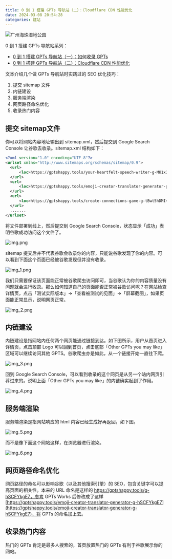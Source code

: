 ```yaml
---
title: 0 到 1 搭建 GPTs 导航站（二）：Cloudflare CDN 性能优化
date: 2024-03-08 20:54:28
categories: 建站
---
```


![广州海珠湿地公园](/images/build-gpts-website-03-seo-optimization/cover.jpg)

0 到 1 搭建 GPTs 导航站系列：
- [0 到 1 搭建 GPTs 导航站（一）：如何收录 GPTs](https://luobogor.gitee.io/2024/03/06/build-gpts-website-03-seo-optimization/)
- [0 到 1 搭建 GPTs 导航站（二）：Cloudflare CDN 性能优化](https://luobogor.gitee.io/2024/03/07/build-gpts-website-02-cloudfare-cdn/)

文本介绍几个做 GPTs 导航站时实践过的 SEO 优化技巧：
1. 提交 sitemap 文件
2. 内链建设
3. 服务端渲染
4. 网页路径命名优化
5. 收录热门内容

## 提交 sitemap文件
你可以将网站内容地址输出到 sitemap.xml，然后提交到 Google Search Console 让谷歌去收录。sitemap.xml 结构如下：

```xml
<?xml version="1.0" encoding="UTF-8"?>
<urlset xmlns="http://www.sitemaps.org/schemas/sitemap/0.9">
  <url>
      <loc>https://gptshappy.tools/your-heartfelt-speech-writer-g-MK1x3Mw7n</loc>
  </url>
  <url>
      <loc>https://gptshappy.tools/emoji-creator-translator-generator-g-hSCFYkgE7</loc>
  </url>
  <url>
      <loc>https://gptshappy.tools/create-connections-game-g-tBwt5hDMI</loc>
  </url>
  .......
</urlset>  
```

将文件部署到线上，然后提交到 Google Search Console，状态显示「成功」表明谷歌成功访问这个文件了。

![img.png](/images/build-gpts-website-03-seo-optimization/img.png)

sitemap 提交后并不代表谷歌会收录你的内容，只能说谷歌发现了你的内容。可以看到下面这个页面已经被谷歌发现但并没有收录。

![img_1.png](/images/build-gpts-website-03-seo-optimization/img_1.png)

我们只需要保证该页面能正常被谷歌爬虫访问即可，当谷歌认为你的内容质量没有问题就会进行收录。那么如何知道自己的页面能否正常被谷歌访问呢？在网站检查详情页，点击「测试实际版本」->「查看被测试的见面」->「屏幕截图」，如果页面能正常显示，说明网页正常。

![img_2.png](/images/build-gpts-website-03-seo-optimization/img_2.png)

## 内链建设
内链建设是指网站内任何两个网页能通过链接到达。如下图所示，用户从首页进入详情页，点击顶部 Logo 可以回到首页，点击底部「Other GPTs you may like」区域可以继续访问其他 GPTS。谷歌爬虫亦是如此，从一个链接开始一直往下爬。

![img_3.png](/images/build-gpts-website-03-seo-optimization/img_3.png)

回到 Google Search Console，可以看到收录的这个网页是从另一个站内网页引荐过来的。说明上面「Other GPTs you may like」的内链确实起到了作用。

![img_4.png](/images/build-gpts-website-03-seo-optimization/img_4.png)

## 服务端渲染
服务端渲染是指网站响应的 html 内容已经生成好再返回，如下图。

![img_5.png](/images/build-gpts-website-03-seo-optimization/img_5.png)

而不是像下面这个网站这样，在浏览器进行渲染。

![img_6.png](/images/build-gpts-website-03-seo-optimization/img_6.png)

## 网页路径命名优化
网页路径的命名可以影响谷歌（以及其他搜索引擎）的 SEO，包含关键字可以提高页面的相关性。本来的 URL 命名是这样的 https://gptshappy.tools/g-hSCFYkgE7，参考 GPTs Works 后修改成了这样
[https://gptshappy.tools/emoji-creator-translator-generator-g-hSCFYkgE7](https://gptshappy.tools/emoji-creator-translator-generator-g-hSCFYkgE7)，将 GPTs 的命名加上去。

## 收录热门内容
热门的 GPTs 肯定是最多人搜索的，首页放置热门的 GPTs 有利于谷歌展示你的网站。
